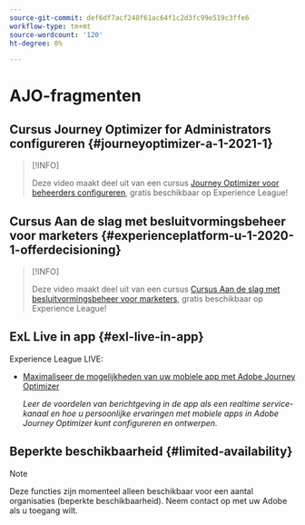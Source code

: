 ```yaml
---
source-git-commit: def6df7acf248f61ac64f1c2d3fc99e519c3ffe6
workflow-type: tm+mt
source-wordcount: '120'
ht-degree: 0%

---
```

# AJO-fragmenten

## Cursus Journey Optimizer for Administrators configureren {#journeyoptimizer-a-1-2021-1}

>[!INFO]
>
> Deze video maakt deel uit van een cursus [Journey Optimizer voor beheerders configureren](https://experienceleague.adobe.com/docs/courses/using/journeyoptimizer-a-1-2021-1.html), gratis beschikbaar op Experience League!

## Cursus Aan de slag met besluitvormingsbeheer voor marketers {#experienceplatform-u-1-2020-1-offerdecisioning}

>[!INFO]
>
> Deze video maakt deel uit van een cursus [Cursus Aan de slag met besluitvormingsbeheer voor marketers](https://experienceleague.adobe.com/docs/courses/using/experienceplatform-u-1-2020-1-offerdecisioning.html?lang=en), gratis beschikbaar op Experience League!

## ExL Live in app {#exl-live-in-app}

Experience League LIVE:

* [Maximaliseer de mogelijkheden van uw mobiele app met Adobe Journey Optimizer](https://experienceleague.adobe.com/docs/events/experience-league-live-recordings/episodes/exl-live-episode-5-24-23.html?lang=en)

  *Leer de voordelen van berichtgeving in de app als een realtime service-kanaal en hoe u persoonlijke ervaringen met mobiele apps in Adobe Journey Optimizer kunt configureren en ontwerpen.*

## Beperkte beschikbaarheid {#limited-availability}

>[!NOTE]
>
>Deze functies zijn momenteel alleen beschikbaar voor een aantal organisaties (beperkte beschikbaarheid). Neem contact op met uw Adobe als u toegang wilt.

